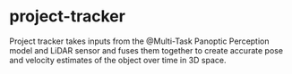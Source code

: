 # project-tracker
Project tracker takes inputs from the @Multi-Task Panoptic Perception model and LiDAR sensor and fuses them together to create accurate pose and velocity estimates of the object over time in 3D space.
